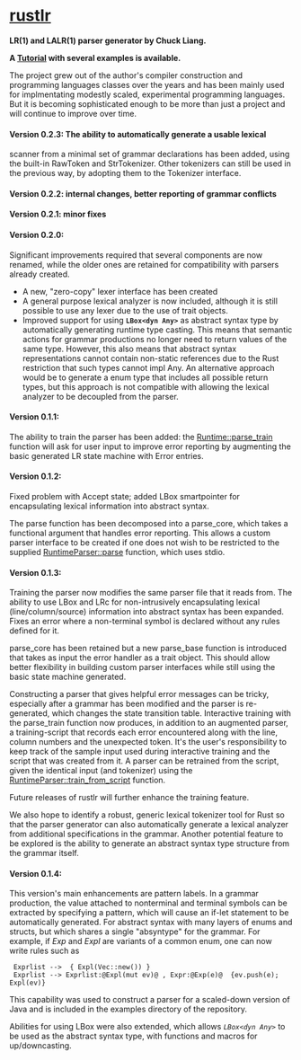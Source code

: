 # **[rustlr](https://docs.rs/rustlr/latest/rustlr/index.html)**
**LR(1) and LALR(1) parser generator by Chuck Liang.**

**A [Tutorial](https://cs.hofstra.edu/~cscccl/rustlr_project/) with several examples is available.**

The project grew out of the author's compiler construction and
programming languages classes over the years and has been mainly used
for implmentating modestly scaled, experimental programming languages.
But it is becoming sophisticated enough to be more than just a project and
will continue to improve over time.

#### Version 0.2.3: The ability to automatically generate a usable lexical
scanner from a minimal set of grammar declarations has been added, using
the built-in RawToken and StrTokenizer.  Other tokenizers can still be used
in the previous way, by adopting them to the Tokenizer interface.

#### Version 0.2.2: internal changes, better reporting of grammar conflicts

#### Version 0.2.1: minor fixes

#### Version 0.2.0:

Significant improvements required that several components
are now renamed, while the older ones are retained for compatibility with
parsers already created.  

  -  A new, "zero-copy" lexer interface has been created
  -  A general purpose lexical analyzer is now included, although it is still
     possible to use any lexer due to the use of trait objects.
  -  Improved support for using **`LBox<dyn Any>`** as abstract syntax type by
     automatically generating runtime type casting.  This means that
     semantic actions for grammar productions no longer need to return values of the same
     type. However, this also means that abstract syntax representations
     cannot contain non-static references due to the Rust restriction that
     such types cannot impl Any.  An alternative approach would be to generate
     a enum type that includes all possible return types, but this approach is
     not compatible with allowing the lexical analyzer to be decoupled from
     the parser.  

#### Version 0.1.1:

  The ability to train the parser has been added: the [Runtime::parse_train][1]
  function will ask for user input to improve error reporting by augmenting
  the basic generated LR state machine with Error entries.

#### Version 0.1.2:

  Fixed problem with Accept state; added LBox smartpointer for encapsulating
  lexical information into abstract syntax.

  The parse function has been decomposed into a parse_core, which takes a
  functional argument that handles error reporting.  This allows a custom
  parser interface to be created if one does not wish to be restricted to
  the supplied [RuntimeParser::parse][2] function, which uses stdio.

#### Version 0.1.3:

  Training the parser now modifies the same parser file that it reads from.
  The ability to use LBox and LRc for non-intrusively encapsulating lexical
  (line/column/source) information into abstract syntax has been expanded.
  Fixes an error where a non-terminal symbol is declared without any rules
  defined for it.

  parse_core has been retained but a new parse_base function is
  introduced that takes as input the error handler as a trait object.
  This should allow better flexibility in building custom parser
  interfaces while still using the basic state machine generated.

  Constructing a parser that gives helpful error messages can be tricky,
  especially after a grammar has been modified and the parser is re-generated,
  which changes the state transition table.  Interactive training with
  the parse_train function now produces, in addition to an augmented parser,
  a training-script that records each error encountered along with the line,
  column numbers and the unexpected token.  It's the user's responsibility to
  keep track of the sample input used during interactive training and
  the script that was created from it.  A parser can be retrained from the
  script, given the identical input (and tokenizer) using the
  [RuntimeParser::train_from_script][3] function.

  Future releases of rustlr will further enhance the training feature.
  
  We also hope to identify a robust, generic lexical tokenizer tool
  for Rust so that the parser generator can also automatically
  generate a lexical analyzer from additional specifications in the grammar.
  Another potential feature to be explored is the ability to generate an
  abstract syntax type structure from the grammar itself.

#### Version 0.1.4:

 This version's main enhancements are pattern labels.  In a grammar production,
 the value attached to nonterminal and terminal symbols can be extracted by
 specifying a pattern, which will cause an if-let statement to be automatically
 generated.  For abstract syntax with many layers of enums and structs, but
 which shares a single "absyntype" for the grammar.  For example, if *Exp* and
 *Expl* are variants of a common enum, one can now write rules such as 

 ```
  Exprlist -->  { Expl(Vec::new()) }
  Exprlist --> Exprlist:@Expl(mut ev)@ , Expr:@Exp(e)@  {ev.push(e); Expl(ev)}
 ```
 This capability was used to construct a parser for a scaled-down version of
 Java and is included in the examples directory of the repository.

 Abilities for using LBox were also extended, which allows *`LBox<dyn Any>`* to
 be used as the abstract syntax type, with functions and macros for
 up/downcasting.


[1]:https://docs.rs/rustlr/latest/rustlr/runtime_parser/struct.RuntimeParser.html#method.parse_train
[2]:https://docs.rs/rustlr/latest/rustlr/runtime_parser/struct.RuntimeParser.html#method.parse
[3]:https://docs.rs/rustlr/latest/rustlr/runtime_parser/struct.RuntimeParser.html#method.train_from_script
